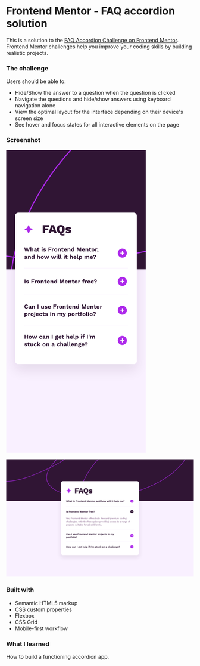 # Frontend Mentor - FAQ accordion solution

This is a solution to the [FAQ Accordion Challenge on Frontend Mentor](https://www.frontendmentor.io/challenges/faq-accordion-wyfFdeBwBz). Frontend Mentor challenges help you improve your coding skills by building realistic projects. 


### The challenge

Users should be able to:

- Hide/Show the answer to a question when the question is clicked
- Navigate the questions and hide/show answers using keyboard navigation alone
- View the optimal layout for the interface depending on their device's screen size
- See hover and focus states for all interactive elements on the page

### Screenshot

![Mobile](./screenshot-mobile.png)

![Desktop](./screenshot-desktop.png)


### Built with

- Semantic HTML5 markup
- CSS custom properties
- Flexbox
- CSS Grid
- Mobile-first workflow

### What I learned

How to build a functioning accordion app.